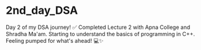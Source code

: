# 2nd_day_DSA
Day 2 of my DSA journey! ✅   Completed Lecture 2 with Apna College and Shradha Ma'am. Starting to understand the basics of programming in C++. Feeling pumped for what's ahead! 💻✨
